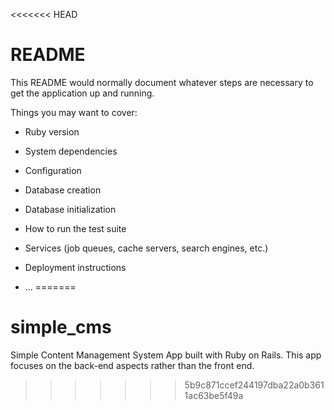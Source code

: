 <<<<<<< HEAD
# README

This README would normally document whatever steps are necessary to get the
application up and running.

Things you may want to cover:

* Ruby version

* System dependencies

* Configuration

* Database creation

* Database initialization

* How to run the test suite

* Services (job queues, cache servers, search engines, etc.)

* Deployment instructions

* ...
=======
# simple_cms
Simple Content Management System App built with Ruby on Rails. This app focuses on the back-end aspects rather than the front end.
>>>>>>> 5b9c871ccef244197dba22a0b3611ac63be5f49a
